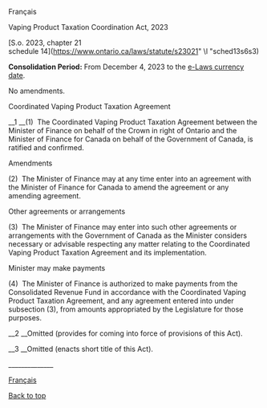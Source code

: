 [<a id="Top"></a>Français](http://www.ontario.ca/fr/lois/loi/23v21)

Vaping Product Taxation Coordination Act, 2023

[S\.o\. 2023, chapter 21  
schedule 14](https://www.ontario.ca/laws/statute/s23021" \l "sched13s6s3)

__Consolidation Period:__ From December 4, 2023 to the [e\-Laws currency date](http://www.e-laws.gov.on.ca/navigation?file=currencyDates&lang=en)\.

No amendments\.

Coordinated Vaping Product Taxation Agreement

__1 __\(1\)  The Coordinated Vaping Product Taxation Agreement between the Minister of Finance on behalf of the Crown in right of Ontario and the Minister of Finance for Canada on behalf of the Government of Canada, is ratified and confirmed\.

Amendments

\(2\)  The Minister of Finance may at any time enter into an agreement with the Minister of Finance for Canada to amend the agreement or any amending agreement\.

Other agreements or arrangements

\(3\)  The Minister of Finance may enter into such other agreements or arrangements with the Government of Canada as the Minister considers necessary or advisable respecting any matter relating to the Coordinated Vaping Product Taxation Agreement and its implementation\.

Minister may make payments

\(4\)  The Minister of Finance is authorized to make payments from the Consolidated Revenue Fund in accordance with the Coordinated Vaping Product Taxation Agreement, and any agreement entered into under subsection \(3\), from amounts appropriated by the Legislature for those purposes\.

__2 __Omitted \(provides for coming into force of provisions of this Act\)\.

__3 __Omitted \(enacts short title of this Act\)\.

\_\_\_\_\_\_\_\_\_\_\_\_\_\_

[Français](http://www.ontario.ca/fr/lois/loi/23v21)

[Back to top](#Top)


